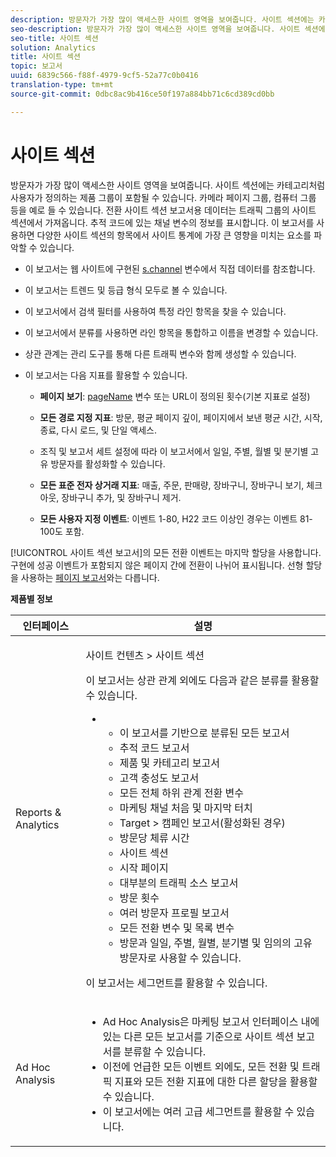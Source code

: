 ```yaml
---
description: 방문자가 가장 많이 액세스한 사이트 영역을 보여줍니다. 사이트 섹션에는 카테고리처럼 사용자가 정의하는 제품 그룹이 포함될 수 있습니다. 카메라 페이지 그룹, 컴퓨터 그룹 등을 예로 들 수 있습니다. 전환 사이트 섹션 보고서용 데이터는 트래픽 그룹의 사이트 섹션에서 가져옵니다. 추적 코드에 있는 채널 변수의 정보를 표시합니다. 이 보고서를 사용하면 다양한 사이트 섹션의 항목에서 사이트 통계에 가장 큰 영향을 미치는 요소를 파악할 수 있습니다.
seo-description: 방문자가 가장 많이 액세스한 사이트 영역을 보여줍니다. 사이트 섹션에는 카테고리처럼 사용자가 정의하는 제품 그룹이 포함될 수 있습니다. 카메라 페이지 그룹, 컴퓨터 그룹 등을 예로 들 수 있습니다. 전환 사이트 섹션 보고서용 데이터는 트래픽 그룹의 사이트 섹션에서 가져옵니다. 추적 코드에 있는 채널 변수의 정보를 표시합니다. 이 보고서를 사용하면 다양한 사이트 섹션의 항목에서 사이트 통계에 가장 큰 영향을 미치는 요소를 파악할 수 있습니다.
seo-title: 사이트 섹션
solution: Analytics
title: 사이트 섹션
topic: 보고서
uuid: 6839c566-f88f-4979-9cf5-52a77c0b0416
translation-type: tm+mt
source-git-commit: 0dbc8ac9b416ce50f197a884bb71c6cd389cd0bb

---
```



# 사이트 섹션

방문자가 가장 많이 액세스한 사이트 영역을 보여줍니다. 사이트 섹션에는 카테고리처럼 사용자가 정의하는 제품 그룹이 포함될 수 있습니다. 카메라 페이지 그룹, 컴퓨터 그룹 등을 예로 들 수 있습니다. 전환 사이트 섹션 보고서용 데이터는 트래픽 그룹의 사이트 섹션에서 가져옵니다. 추적 코드에 있는 채널 변수의 정보를 표시합니다. 이 보고서를 사용하면 다양한 사이트 섹션의 항목에서 사이트 통계에 가장 큰 영향을 미치는 요소를 파악할 수 있습니다.

* 이 보고서는 웹 사이트에 구현된 [s.channel](https://marketing.adobe.com/resources/help/en_US/sc/implement/c_channel.html) 변수에서 직접 데이터를 참조합니다.
* 이 보고서는 트렌드 및 등급 형식 모두로 볼 수 있습니다.
* 이 보고서에서 검색 필터를 사용하여 특정 라인 항목을 찾을 수 있습니다.
* 이 보고서에서 분류를 사용하면 라인 항목을 통합하고 이름을 변경할 수 있습니다.
* 상관 관계는 관리 도구를 통해 다른 트래픽 변수와 함께 생성할 수 있습니다.
* 이 보고서는 다음 지표를 활용할 수 있습니다.

   * **페이지 보기**: [pageName](https://marketing.adobe.com/resources/help/en_US/sc/implement/c_pagename.html) 변수 또는 URL이 정의된 횟수(기본 지표로 설정)

   * **모든 경로 지정 지표**: 방문, 평균 페이지 깊이, 페이지에서 보낸 평균 시간, 시작, 종료, 다시 로드, 및 단일 액세스.
   * 조직 및 보고서 세트 설정에 따라 이 보고서에서 일일, 주별, 월별 및 분기별 고유 방문자를 활성화할 수 있습니다.
   * **모든 표준 전자 상거래 지표**: 매출, 주문, 판매량, 장바구니, 장바구니 보기, 체크아웃, 장바구니 추가, 및 장바구니 제거.
   * **모든 사용자 지정 이벤트**: 이벤트 1-80, H22 코드 이상인 경우는 이벤트 81-100도 포함.

[!UICONTROL 사이트 섹션 보고서]의 모든 전환 이벤트는 마지막 할당을 사용합니다. 구현에 성공 이벤트가 포함되지 않은 페이지 간에 전환이 나뉘어 표시됩니다. 선형 할당을 사용하는 [페이지 보고서](../../../components/c-variables/dimensionslist/reports-pages.md#concept_0219136EA25745B58434D0C7E751D7D5)와는 다릅니다.

**제품별 정보**

<table id="table_525FDF95C8ED4BF2A1E25BE2DA971EFB"> 
 <thead> 
  <tr> 
   <th colname="col1" class="entry"> 인터페이스 </th> 
   <th colname="col2" class="entry"> 설명 </th> 
  </tr> 
 </thead>
 <tbody> 
  <tr> 
   <td colname="col1"> Reports &amp; Analytics </td> 
   <td colname="col2"> <p> <span class="uicontrol"> 사이트 컨텐츠</span> &gt; <span class="uicontrol">사이트 섹션</span> </p> <p>이 보고서는 상관 관계 외에도 다음과 같은 분류를 활용할 수 있습니다. </p> 
    <ul id="ul_9CD009D89B134C53807332E3C88D3C44"> 
     <li id="li_566417EB074D425C9A1F4FB28AA7FAB4"> 
      <ul id="ul_3795C7AAE6DA4B7E96FCDC7F3211DFBB"> 
       <li id="li_50B295E961724CFB83D222DE9B4C7FF2">이 보고서를 기반으로 분류된 모든 보고서 </li> 
       <li id="li_697682892D8841BC8120BEC0E1AE9753"> <span class="wintitle"> 추적 코드 보고서</span> </li> 
       <li id="li_F6D893FCBA7A4B3EB04715833CA41022"> <span class="wintitle"> 제품</span> 및 <span class="wintitle">카테고리</span> 보고서 </li> 
       <li id="li_9F379E61DB4F4753AE1FFFC8F9C17347"> <span class="wintitle"> 고객 충성도 보고서</span> </li> 
       <li id="li_64A6A06F9265410ABB425DA4AF50C440">모든 전체 하위 관계 전환 변수 </li> 
       <li id="li_907DDFCC35AB48EEA5B169B4A2598FB1"> <span class="wintitle"> 마케팅 채널 처음 및 마지막 터치</span> </li> 
       <li id="li_B08A0DCB40154152AF1033B7629A5B5A"> <span class="uicontrol"> Target</span> &gt; <span class="uicontrol">캠페인</span> 보고서(활성화된 경우) </li> 
       <li id="li_6D4E65DD6E2B49C9A8C12181D23F185A">방문당 체류 시간 </li> 
       <li id="li_C6D3AD5A534243A8A6E17C663FEBA6BA">사이트 섹션 </li> 
       <li id="li_E1F46EED5CE2425D83200A2FCB686EE5">시작 페이지 </li> 
       <li id="li_1201EE0EBF13476C9A9525E0700F30F3">대부분의 트래픽 소스 보고서 </li> 
       <li id="li_563E07858FB1473BB22C2B191E8BE620">방문 횟수 </li> 
       <li id="li_1CAD77ABA6A2454282A4DA7E88C047E8">여러 방문자 프로필 보고서 </li> 
       <li id="li_D3A04E4CD8EC4646AAB90BF19F0AFA8A">모든 전환 변수 및 목록 변수 </li> 
       <li id="li_01C194CE0F3E4C0694A34B4C6697F385">방문과 일일, 주별, 월별, 분기별 및 임의의 고유 방문자로 사용할 수 있습니다. </li> 
      </ul> </li> 
    </ul> <p>이 보고서는 세그먼트를 활용할 수 있습니다. </p> </td> 
  </tr> 
  <tr> 
   <td colname="col1"> Ad Hoc Analysis </td> 
   <td colname="col2"> 
    <ul id="ul_DFF9BFC01FC1424B8905C2D2C0EFD156"> 
     <li id="li_65FDF1C165C84F729E0EE84FF671B5E4">Ad Hoc Analysis은 마케팅 보고서 인터페이스 내에 있는 다른 모든 보고서를 기준으로 사이트 섹션 보고서를 분류할 수 있습니다. </li> 
     <li id="li_2159DE10C52D40AA89E4C934FC184641">이전에 언급한 모든 이벤트 외에도, 모든 전환 및 트래픽 지표와 모든 전환 지표에 대한 다른 할당을 활용할 수 있습니다. </li> 
     <li id="li_3A23C6286D314B5D814612469F4F77C5">이 보고서에는 여러 고급 세그먼트를 활용할 수 있습니다. </li> 
    </ul> </td> 
  </tr> 
 </tbody> 
</table>

